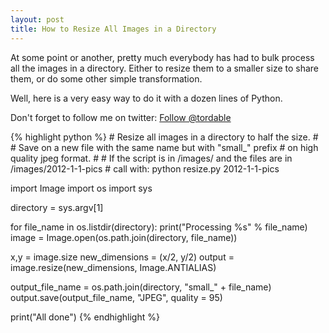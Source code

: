 ```yaml
---
layout: post
title: How to Resize All Images in a Directory
---
```


<p>
At some point or another, pretty much everybody has had to
bulk process all the images in a directory. Either to resize
them to a smaller size to share them, or do some other simple
transformation.
</p>

<p>
Well, here is a very easy way to do it with a dozen lines of
Python.
</p>

<p>
Don't forget to follow me on twitter: <a class="twitter-follow-button"
  href="https://twitter.com/tordable"
  data-size="large">
Follow @tordable</a>  
</p>

<p>
{% highlight python %}
# Resize all images in a directory to half the size.
#
# Save on a new file with the same name but with "small_" prefix
# on high quality jpeg format.
#
# If the script is in /images/ and the files are in /images/2012-1-1-pics
# call with: python resize.py 2012-1-1-pics

import Image
import os
import sys

directory = sys.argv[1]

for file_name in os.listdir(directory):
  print("Processing %s" % file_name)
  image = Image.open(os.path.join(directory, file_name))

  x,y = image.size
  new_dimensions = (x/2, y/2)
  output = image.resize(new_dimensions, Image.ANTIALIAS)

  output_file_name = os.path.join(directory, "small_" + file_name)
  output.save(output_file_name, "JPEG", quality = 95)

print("All done")
{% endhighlight %}
</p>
